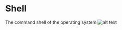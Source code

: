 # Shell
The command shell of the operating system
![alt text](screenshots/shell.png "Описание будет тут")

